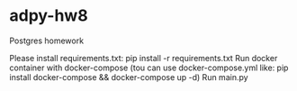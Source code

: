 # adpy-hw8
Postgres homework

Please install requirements.txt: pip install -r requirements.txt
Run docker container with docker-compose (tou can use docker-compose.yml like: pip install docker-compose && docker-compose up -d)
Run main.py
